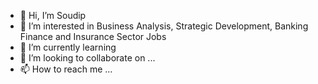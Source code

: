- 👋 Hi, I’m Soudip
- 👀 I’m interested in Business Analysis, Strategic Development, Banking Finance and Insurance Sector Jobs
- 🌱 I’m currently learning 
- 💞️ I’m looking to collaborate on ...
- 📫 How to reach me ...

<!---
soudipd/soudipd is a ✨ special ✨ repository because its `README.md` (this file) appears on your GitHub profile.
You can click the Preview link to take a look at your changes.
--->
